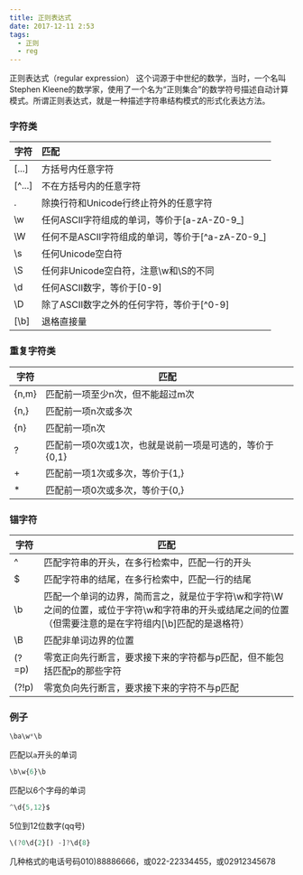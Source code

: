 ```yaml
---
title: 正则表达式
date: 2017-12-11 2:53
tags: 
  - 正则
  - reg
---
```

正则表达式（regular expression） 这个词源于中世纪的数学，当时，一个名叫Stephen Kleene的数学家，使用了一个名为“正则集合”的数学符号描述自动计算模式。所谓正则表达式，就是一种描述字符串结构模式的形式化表达方法。
<!-- more -->
### 字符类

| 字符     | 匹配                               |
| ------ | :------------------------------- |
| [...]  | 方括号内任意字符                         |
| [^...] | 不在方括号内的任意字符                      |
| .      | 除换行符和Unicode行终止符外的任意字符           |
| \w     | 任何ASCⅡ字符组成的单词，等价于[a-zA-Z0-9_]    |
| \W     | 任何不是ASCⅡ字符组成的单词，等价于[^a-zA-Z0-9_] |
| \s     | 任何Unicode空白符                     |
| \S     | 任何非Unicode空白符，注意\w和\S的不同         |
| \d     | 任何ASCⅡ数字，等价于[0-9]                |
| \D     | 除了ASCⅡ数字之外的任何字符，等价于[^0-9]        |
| [\b]   | 退格直接量                            |

### 重复字符类
| 字符    | 匹配                              |
| ----- | ------------------------------- |
| {n,m} | 匹配前一项至少n次，但不能超过m次               |
| {n,}  | 匹配前一项n次或多次                      |
| {n}   | 匹配前一项n次                         |
| ?     | 匹配前一项0次或1次，也就是说前一项是可选的，等价于{0,1} |
| +     | 匹配前一项1次或多次，等价于{1,}              |
| *     | 匹配前一项0次或多次，等价于{0,}              |

###  锚字符

| 字符    | 匹配                                       |
| ----- | ---------------------------------------- |
| ^     | 匹配字符串的开头，在多行检索中，匹配一行的开头                  |
| $     | 匹配字符串的结尾，在多行检索中，匹配一行的结尾                  |
| \b    | 匹配一个单词的边界，简而言之，就是位于字符\w和字符\W之间的位置，或位于字符\w和字符串的开头或结尾之间的位置（但需要注意的是在字符组内[\b]匹配的是退格符） |
| \B    | 匹配非单词边界的位置                               |
| (?=p) | 零宽正向先行断言，要求接下来的字符都与p匹配，但不能包括匹配p的那些字符     |
| (?!p) | 零宽负向先行断言，要求接下来的字符不与p匹配                   |

### 例子
```javascript
\ba\w*\b
```
匹配以`a`开头的单词

```javascript
\b\w{6}\b
```
匹配以6个字母的单词

```javascript
^\d{5,12}$
```
5位到12位数字(qq号)

```javascript
\(?0\d{2}[) -]?\d{8}
```
几种格式的电话号码010)88886666，或022-22334455，或02912345678